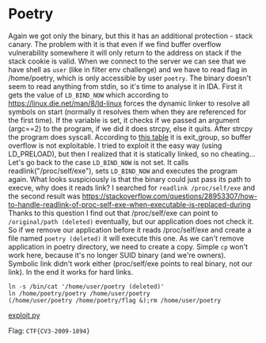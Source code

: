 # Poetry

Again we got only the binary, but this it has an additional protection - stack canary. The problem with it is that even if we find buffer overflow vulnerability somewhere it will only return to the address on stack if the stack cookie is valid.
When we connect to the server we can see that we have shell as `user` (like in filter env challenge) and we have to read flag in /home/poetry, which is only accessible by user `poetry`.
The binary doesn't seem to read anything from stdin, so it's time to analyse it in IDA.
First it gets the value of `LD_BIND_NOW` which according to https://linux.die.net/man/8/ld-linux forces the dynamic linker to resolve all symbols on start (normally it resolves them when they are referenced for the first time).
If the variable is set, it checks if we passed an argument (argc==2) to the program, if we did it does strcpy, else it quits.
After strcpy the program does syscall. According to [this table](https://filippo.io/linux-syscall-table/) it is exit_group, so buffer overflow is not exploitable.
I tried to exploit it the easy way (using LD_PRELOAD), but then I realized that it is statically linked, so no cheating...
Let's go back to the case `LD_BIND_NOW` is not set. It calls readlink("/proc/self/exe"), sets `LD_BIND_NOW` and executes the program again.
What looks suspiciously is that the binary could just pass its path to execve, why does it reads link?
I searched for `readlink /proc/self/exe` and the second result was https://stackoverflow.com/questions/28953307/how-to-handle-readlink-of-proc-self-exe-when-executable-is-replaced-during 
Thanks to this question I find out that /proc/self/exe can point to `/original/path (deleted)` eventually, but our application does not check it.
So if we remove our application before it reads /proc/self/exe and create a file named `poetry (deleted)` it will execute this one.
As we can't remove application in poetry directory, we need to create a copy. Simple `cp` won't work here, because it's no longer SUID binary (and we're owners).
Symbolic link didn't work either (proc/self/exe points to real binary, not our link).
In the end it works for hard links.
```
ln -s /bin/cat '/home/user/poetry (deleted)'
ln /home/poetry/poetry /home/user/poetry
(/home/user/poetry /home/poetry/flag &);rm /home/user/poetry
```
[exploit.py](exploit.py)

Flag: `CTF{CV3-2009-1894}`